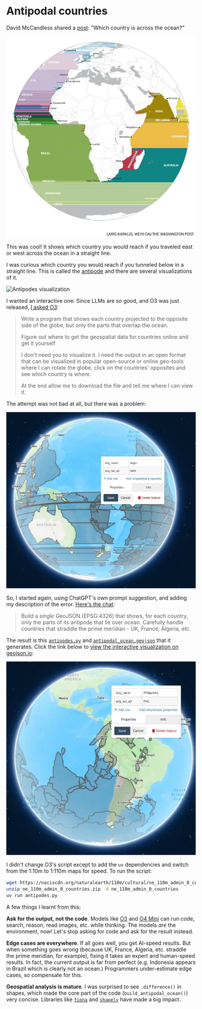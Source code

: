 # Antipodal countries

David McCandless shared a [post](https://www.linkedin.com/posts/david-mccandless-4641b54_which-country-is-across-the-ocean-activity-7317621545374265344-V303): "Which country is across the ocean?"

![Visualization of which country is across the ocean - Eastern Hemisphere](across-east.webp)

This was cool! It shows which country you would reach if you traveled east or west across the ocean in a straight line.

I was curious which country you would reach if you tunneled below in a straight line. This is called the [antipode](https://en.wikipedia.org/wiki/Antipodes) and there are several visualizations of it.

![Antipodes visualization](https://upload.wikimedia.org/wikipedia/commons/6/64/Antipodes_LAEA.png)

I wanted an interactive one. Since LLMs are _so_ good, and O3 was just released, [I asked O3](https://chatgpt.com/share/6803528e-3a04-800c-a8df-8693aa1714d5):

> Write a program that shows each country projected to the opposite side of the globe, but only the parts that overlap the ocean.
>
> Figure out where to get the geospatial data for countries online and get it yourself
>
> I don't need you to visualize it. I need the output in an open format that can be visualized in popular open-source or online geo-tools where I can rotate the globe, click on the countries' opposites and see which country is where.
>
> At the end allow me to download the file and tell me where I can view it.

The attempt was not bad at all, but there was a problem:

![Countries straddling the prime meridian had errors.](error.webp)

So, I started again, using ChatGPT's own prompt suggestion, and adding my description of the error. [Here's the chat](https://chatgpt.com/share/68034776-8cec-800c-a85b-7d6bc94411c0):

> Build a _single_ GeoJSON (EPSG:4326) that shows, for each country, only the parts of its antipode that lie over ocean.
> Carefully handle countries that straddle the prime meridian - UK, France, Algeria, etc.

The result is this [`antipodes.py`](antipodes.py) and [`antipodal_ocean.geojson`](antipodal_ocean.geojson) that it generates.
Click the link below to [view the interactive visualization on geojson.io](https://geojson.io/#data=data:text/x-url,https%3A%2F%2Fraw.githubusercontent.com%2Fsanand0%2Fantipodes%2Frefs%2Fheads%2Fmain%2Fantipodal_ocean.geojson):

[![View the file on a map](result.webp)](https://geojson.io/#data=data:text/x-url,https%3A%2F%2Fraw.githubusercontent.com%2Fsanand0%2Fantipodes%2Frefs%2Fheads%2Fmain%2Fantipodal_ocean.geojson)

I didn't change O3's script except to add the `uv` dependencies and switch from the 1:10m to 1:110m maps for speed.
To run the script:

```bash
wget https://naciscdn.org/naturalearth/110m/cultural/ne_110m_admin_0_countries.zip
unzip ne_110m_admin_0_countries.zip -d ne_110m_admin_0_countries
uv run antipodes.py
```

A few things I learnt from this:

**Ask for the output, not the code**. Models like [O3](https://platform.openai.com/docs/models/o3) and [O4 Mini](https://platform.openai.com/docs/models/o4-mini) can run code, search, reason, read images, etc. while thinking. The models _are_ the environment, now! Let's stop asking for code and ask for the result instead.

**Edge cases are everywhere**. If all goes well, you get AI-speed results. But when something goes wrong (because UK, France, Algeria, etc. straddle the prime meridian, for example), fixing it takes an expert and human-speed results. In fact, the current output is far from perfect (e.g. Indonesia appears in Brazil which is clearly not an ocean.) Programmers under-estimate edge cases, so compensate for this.

**Geospatial analysis is mature**. I was surprised to see `.difference()` in shapes, which made the core part of the code (`build_antipodal_ocean()`) very concise. Libraries like [`fiona`](https://pypi.org/project/fiona) and [`shapely`](https://pypi.org/project/shapely/) have made a big impact.
